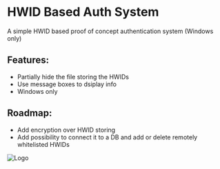 
# HWID Based Auth System

A simple HWID based proof of concept authentication system (Windows only)


## Features:

- Partially hide the file storing the HWIDs
- Use message boxes to dsiplay info
- Windows only



## Roadmap:

- Add encryption over HWID storing
- Add possibility to connect it to a DB and add or delete remotely whitelisted HWIDs


![Logo](https://cdn.discordapp.com/attachments/1036038787823833101/1045469011758030969/spoofer_icon.png.ee28b7af122fa5115b66c388d53a88c1.png)

